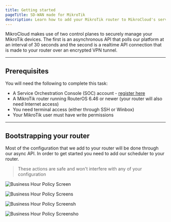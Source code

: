 ```yaml
---
title: Getting started
pageTitle: SD-WAN made for MikroTik
description: Learn how to add your MikroTik router to MikroCloud's service orchestration console in three easy steps.
---
```


MikroCloud makes use of two control planes to securely manage your MikroTik devices. The first is an asynchronous API that polls our platform at an interval of 30 seconds and the second is a realtime API connection that is made to your router over an encrypted VPN tunnel.

---

## Prerequisites
You will need the following to complete this task:

* A Service Orchestration Console (SOC) account - [register here](https://app.mikrocloud.com/authentication/register)
* A MikroTik router running RouterOS 6.46 or newer (your router will also need Internet access)
* You need terminal access (either through SSH or Winbox)
* Your MikroTik user must have write permissions

--- 

## Bootstrapping your router

Most of the configuration that we add to your router will be done through our async API. In order to get started you need to add our scheduler to your router.

> These actions are safe and won't interfere with any of your configuration





![Business Hour Policy Screen](https://cdn.mikrocloud.com/documentation-assets/bootstrap-step-1.png)

![Business Hour Policy Screens](https://cdn.mikrocloud.com/documentation-assets/bootstrap-step-2.png)

![Business Hour Policy Screensh](https://cdn.mikrocloud.com/documentation-assets/bootstrap-step-3.png)

![Business Hour Policy Screensho](https://cdn.mikrocloud.com/documentation-assets/bootstrap-winbox.png)
